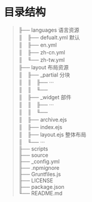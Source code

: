 # 目录结构
> ╟── languages 语言资源  
> ║　╟── defualt.yml 默认  
> ║　╟── en.yml  
> ║　╟── zh-cn.yml  
> ║　╙── zh-tw.yml  
> ╟── layout 布局资源  
> ║　╟── _partial 分块  
> ║　║　╟── ···  
> ║　║　╙──  
> ║　╟── _widget 部件  
> ║　║　╟── ···  
> ║　║　╙──  
> ║　╟── archive.ejs  
> ║　╟── index.ejs  
> ║　╟── layout.ejs 整体布局  
> ║　╙── ···  
> ╟── scripts  
> ╟── source  
> ╟── _config.yml  
> ╟── .npmignore  
> ╟── Gruntfiles.js  
> ╟── LICENSE  
> ╟── package.json  
> ╙── README.md  